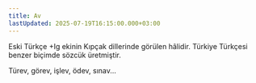 ```yaml
---
title: Av
lastUpdated: 2025-07-19T16:15:00.000+03:00
---
```

Eski Türkçe +Ig ekinin Kıpçak dillerinde görülen hâlidir. Türkiye Türkçesi benzer biçimde sözcük üretmiştir.

Türev, görev, işlev, ödev, sınav...

